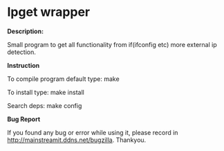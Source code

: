 # Ipget wrapper
<p><b>Description:<p></b>

Small program to get all functionality from if(ifconfig etc) more external ip detection.

<p><b>Instruction<p></b>

To compile program default type:
make

To install type:
make install

Search deps:
make config

<p><b>Bug Report<p></b>

If you found any bug or error while using it, please record in http://mainstreamit.ddns.net/bugzilla. Thankyou.

